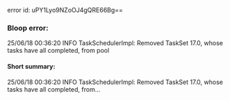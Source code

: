 error id: uPY1Lyo9NZoOJ4gQRE66Bg==
### Bloop error:

25/06/18 00:36:20 INFO TaskSchedulerImpl: Removed TaskSet 17.0, whose tasks have all completed, from pool
#### Short summary: 

25/06/18 00:36:20 INFO TaskSchedulerImpl: Removed TaskSet 17.0, whose tasks have all completed, from...
